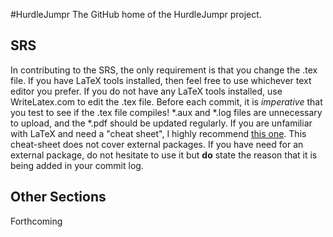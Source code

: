 #HurdleJumpr
The GitHub home of the HurdleJumpr project. 

## SRS

In contributing to the SRS, the only requirement is that you change the .tex file. If you have LaTeX tools installed,
then feel free to use whichever text editor you prefer. If you do not have any LaTeX tools installed, use WriteLatex.com 
to edit the .tex file. Before each commit, it is *imperative* that you test to see if the .tex file compiles! *.aux and *.log
files are unnecessary to upload, and the *.pdf should be updated regularly. If you are unfamiliar with LaTeX and need a 
"cheat sheet", I highly recommend [this one](http://www.stdout.org/~winston/latex/latexsheet-a4.pdf). This cheat-sheet does not 
cover external packages. If you have need for an external package, do not hesitate to use it but **do** state the reason that it is 
being added in your commit log. 

## Other Sections

Forthcoming
